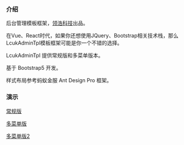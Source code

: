 ### 介绍

后台管理模板框架，[领浩科技](https://linghao100.com)出品。

在Vue、React时代，如果你还想使用JQuery、Bootstrap相关技术栈，那么LcukAdminTpl模板框架可能是你一个不错的选择。

LcukAdminTpl 提供常规版和多菜单版本。

基于 Bootstrap5 开发。

样式布局参考蚂蚁金服 Ant Design Pro 框架。

### 演示

[常规版](http://luckadmintpl.lh707.com/常规版)

[多菜单版](http://luckadmintpl.lh707.com/多菜单版)

[多菜单版2](http://luckadmintpl.lh707.com/多菜单版2)
